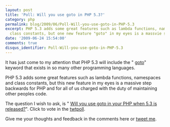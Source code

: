 ```yaml
---
layout: post
title: 'Poll: Will you use goto in PHP 5.3?'
category: php
permalink: blog/2009/06/Poll-Will-you-use-goto-in-PHP-5.3
excerpt: PHP 5.3 adds some great features such as lambda functions, namespaces and
  class constants, but one new feature "goto" in my eyes is a massvie step backwards.
date: '2009-06-24 15:54:00'
comments: true
disqus_identifier: Poll-Will-you-use-goto-in-PHP-5.3
---
```


It has just come to my attention that PHP 5.3 will include the " [goto](http://us.php.net/goto)" keyword that exists in so many other programming languages.

PHP 5.3 adds some great features such as lambda functions, namespaces and class constants, but this new feature in my eyes is a massive step backwards for PHP and for all of us charged with the duty of maintaining other peoples code.

The question I wish to ask, is " [Will you use goto in your PHP when 5.3 is released?](http://twtpoll.com/e9pghw)". Click to vote in the [twtpoll](http://twtpoll.com/).

Give me your thoughts and feedback in the comments here or [tweet me](http://twitter.com/philsturgeon).

